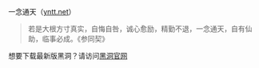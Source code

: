 一念通天（[yntt.net](https://yntt.net)）

>若是大根方寸真实，自悔自咎，诚心愈励，精勤不退，一念通天，自有仙助，临事必成。《参同契》

想要下载最新版黑洞？请访问[黑洞官网](https://yinian.org.cn)
